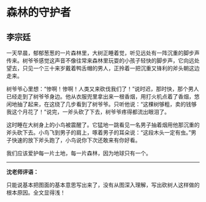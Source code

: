 # 森林的守护者 #

## 李宗廷 ##

一天早晨，郁郁葱葱的一片森林里，大树正睡着觉，听见远处有一阵沉重的脚步声传来。树爷爷感觉这声音不像往常来森林里玩耍的小孩子轻快的脚步声，它向远处望去，只见一个三十来岁戴着鸭舌帽的男人，正拎着一把沉重又锋利的斧头朝这边走来。

树爷爷心里想：“惨啊！惨啊！人类又来砍伐我们了！”说时迟，那时快，那个男人已经走到了树爷爷身边。他从衣服兜里拿出来一根香烟，用打火机点着了香烟，悠闲地抽了起来，在这绕了几步看到了树爷爷。只听他说：“这棵树够粗，卖的钱够我这个月花了！”说完，一斧头砍了下去，树爷爷疼得都流出眼泪了。

这时睡在大树身上的小鸟被震醒了。它猛地一跳看见一名男子抽着烟用他那沉重的斧头砍下去。小鸟飞到男子的肩上，啄着男子的耳朵说：“这段木头一定有虫。”男子快速的放下斧头跑了，小鸟说你下次还敢来有你好看。

我们应该爱护每一片土地，每一片森林，因为地球只有一个。

-------------------------------------

**沈老师评语：**

只能说基本把图面的基本意思写出来了，没有从图深入理解，写出砍树人这样做的根本原因。全文显得浅！